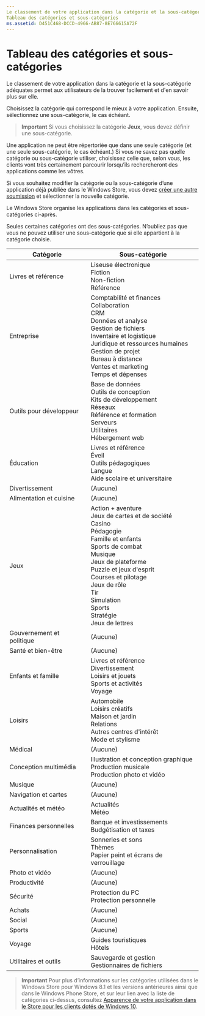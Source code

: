```yaml
---
Le classement de votre application dans la catégorie et la sous-catégorie adéquates permet aux utilisateurs de la trouver facilement et d’en savoir plus sur elle.
Tableau des catégories et sous-catégories
ms.assetid: D451C468-DCCD-4966-AB87-8E766615A72F
---
```


# Tableau des catégories et sous-catégories


Le classement de votre application dans la catégorie et la sous-catégorie adéquates permet aux utilisateurs de la trouver facilement et d'en savoir plus sur elle.

Choisissez la catégorie qui correspond le mieux à votre application. Ensuite, sélectionnez une sous-catégorie, le cas échéant.

> **Important** Si vous choisissez la catégorie **Jeux**, vous devez définir une sous-catégorie.

 

Une application ne peut être répertoriée que dans une seule catégorie (et une seule sous-catégorie, le cas échéant.) Si vous ne savez pas quelle catégorie ou sous-catégorie utiliser, choisissez celle que, selon vous, les clients vont très certainement parcourir lorsqu’ils rechercheront des applications comme les vôtres.

Si vous souhaitez modifier la catégorie ou la sous-catégorie d’une application déjà publiée dans le Windows Store, vous devez [créer une autre soumission](app-submissions.md) et sélectionner la nouvelle catégorie.

Le Windows Store organise les applications dans les catégories et sous-catégories ci-après.

Seules certaines catégories ont des sous-catégories. N’oubliez pas que vous ne pouvez utiliser une sous-catégorie que si elle appartient à la catégorie choisie.


| Catégorie                    | Sous-catégorie                                       |
|-----------------------------|---------------------------------------------------|
| Livres et référence           | Liseuse électronique <br> Fiction <br> Non-fiction <br> Référence |
| Entreprise                    | Comptabilité et finances <br> Collaboration <br> CRM <br> Données et analyse <br> Gestion de fichiers <br> Inventaire et logistique <br> Juridique et ressources humaines <br> Gestion de projet <br> Bureau à distance <br> Ventes et marketing <br> Temps et dépenses |
| Outils pour développeur             | Base de données <br> Outils de conception <br> Kits de développement <br> Réseaux <br> Référence et formation <br> Serveurs <br> Utilitaires <br> Hébergement web |
| Éducation                   | Livres et référence <br> Éveil <br> Outils pédagogiques <br> Langue <br> Aide scolaire et universitaire |
| Divertissement               | (Aucune)                                            |
| Alimentation et cuisine               | (Aucune)                                            |
| Jeux                       | Action + aventure <br> Jeux de cartes et de société <br> Casino <br> Pédagogie <br> Famille et enfants <br> Sports de combat <br> Musique <br> Jeux de plateforme <br> Puzzle et jeux d'esprit <br> Courses et pilotage <br> Jeux de rôle <br> Tir <br> Simulation <br> Sports <br> Stratégie <br> Jeux de lettres |
| Gouvernement et politique       | (Aucune)                                            |
| Santé et bien-être            | (Aucune)                                            |
| Enfants et famille               | Livres et référence <br> Divertissement <br> Loisirs et jouets <br> Sports et activités <br> Voyage |
| Loisirs                   | Automobile <br> Loisirs créatifs <br> Maison et jardin <br> Relations <br> Autres centres d'intérêt <br> Mode et stylisme |
| Médical                     | (Aucune)                                            |
| Conception multimédia           | Illustration et conception graphique <br> Production musicale <br> Production photo et vidéo |
| Musique                       | (Aucune)                                            |
| Navigation et cartes           | (Aucune)                                            |
| Actualités et météo              | Actualités <br> Météo                                 |
| Finances personnelles            | Banque et investissements <br> Budgétisation et taxes      |
| Personnalisation             | Sonneries et sons <br> Thèmes <br> Papier peint et écrans de verrouillage |
| Photo et vidéo               | (Aucune)                                            |
| Productivité                | (Aucune)                                            |
| Sécurité                    | Protection du PC <br> Protection personnelle <br>         |
| Achats                    | (Aucune)                                            |
| Social                      | (Aucune)                                            |
| Sports                      | (Aucune)                                            |
| Voyage                      | Guides touristiques <br> Hôtels                           |
| Utilitaires et outils           | Sauvegarde et gestion <br> Gestionnaires de fichiers                |
 

> **Important** Pour plus d’informations sur les catégories utilisées dans le Windows Store pour Windows 8.1 et les versions antérieures ainsi que dans le Windows Phone Store, et sur leur lien avec la liste de catégories ci-dessus, consultez [Apparence de votre application dans le Store pour les clients dotés de Windows 10](how-your-app-appears-in-the-store-for-windows-10-customers.md#category-changes).



<!--HONumber=Mar16_HO1-->


